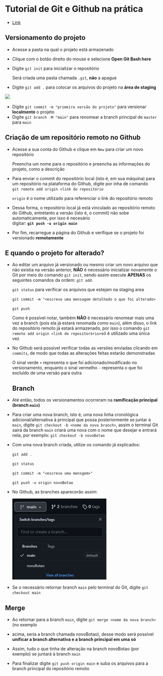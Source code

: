 # Tutorial de Git e Github na prática


* [Link](https://git-scm.com/downloads)

## Versionamento do projeto
* Acesse a pasta na qual o projeto está armazenado 
* Clique com o botão direito do mouse e selecione **Open Git Bash here**
* Digite `git init` para inicializar o repositório
  
  Será criada uma pasta chamada `.git`, **não** a apague
* Digite `git add .` para colocar os arquivos do projeto na  **área de staging**  
<img src=https://i1.wp.com/www.markus-gattol.name/misc/mm/si/content/git_git_add.png>  

* Digite `git commit -m "primeira versão do projeto"` para versionar **localmente** o projeto 
* Digite `git branch -M "main"` para renomear a branch principal de `master` para `main`

## Criação de um repositório remoto no Github
* Acesse a sua conta do Github e clique em `New` para criar um novo repositório

  Preencha um nome para o repositório e preencha as informações do projeto, como a descrição
* Para enviar o commit do repositório local (isto é, em sua máquina) para um repositório na 
plataforma do Github, digite por inha de comando   
`git remote add origin <link do repositório` 


  `origin` é o nome utilizado para referenciar o link do repositório remoto 

* Dessa forma, o repositório local já está vinculado ao repositório remoto do Github,
entretanto a versão (isto é, o commit) não sobe automaticamente, por isso é necesário   
  digitar: **`git push -u origin main`**
* Por fim, recarregue a página do Github e verifique se o projeto foi versionado
**remotamente**

## E quando o projeto for alterado? 

* Ao editar um arquivo já versionado ou mesmo criar um novo arquivo que não existia na versão 
anterior, **NÃO** é necessário inicializar novamente o Git por meio do comando `git init`, 
sendo assim execute **APENAS** os seguintes comandos da ordem:
    `git add.`

    `git status` para verificar os arquivos que estejam na staging area

    `git commit -m "<escreva uma mensagem detalhado o que foi alterado>`

    `git push`

    Como é possível notar, também  **NÃO** é necessário renomear mais uma vez a branch (pois
    ela já estará renomada como `main`), além disso, o link do repositório remoto já estará 
    armazenado, por isso o comando `git remote add origin <link do repositorório>`só é
    utilizado uma única vez

* No Github será possível verificar todas as versões enviadas clicando em `commits`, de modo
que todas as alterações feitas estarão demonstradas  

  O sinal verde `+` representa o que foi adicionado/modificado no versionamento, enquanto o
  sinal vermelho `-` representa o que foi excluído de uma versão para outra

  ## Branch

* Até então, todos os versionamentos ocorreram na **ramificação principal (branch `main`)**
* Para criar uma nova branch, isto é, uma nova linha cronológica adicional/alternativa à 
principal que possa posteriormente se juntar à `main`, digite `git checkout -b <nome da nova branch>`,
assim o terminal Git sairá da branch `main` criará uma nova com o nome que desejar 
e entrará nela, por exemplo: `git checkout -b novoBotao`
* Com uma nova branch criada, utilize os comando já explicados:

    `git add .`

    `git status`

    `git commit -m "<escreva uma mensgem>"`

    `git push -u origin novoBotao`

* No Github, as branches aparecerão assim:
  
  <img src= "img/imgBranch.PNG">

* Se o necessário retornar branch `main` pelo terminal do Git, digite `git checkout main`


## Merge

* Ao retornar para a branch `main`, digite `git merge <nome da nova branch>` (no exemplo
* acima, seria a branch chamada novoBotao), desse modo será possível **unificar a branch
  alternativa e a branch principal em uma só**

* Assim, tudo o que tinha de alteração na branch novoBotao (por exemplo) se juntará à branch 
  `main` 

* Para finalizar digite `git push origin main` e suba os arquivos para a branch principal do 
  repositório remoto
